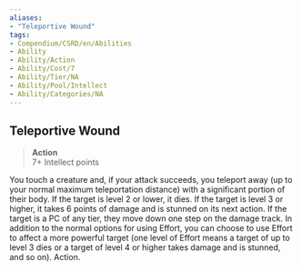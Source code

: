 ```yaml
---
aliases:
- "Teleportive Wound"
tags:
- Compendium/CSRD/en/Abilities
- Ability
- Ability/Action
- Ability/Cost/7
- Ability/Tier/NA
- Ability/Pool/Intellect
- Ability/Categories/NA
---
```


  
## Teleportive Wound  
>**Action**  
>7+ Intellect points
  
You touch a creature and, if your attack succeeds, you teleport away (up to your normal maximum teleportation distance) with a significant portion of their body. If the target is level 2 or lower, it dies. If the target is level 3 or higher, it takes 6 points of damage and is stunned on its next action. If the target is a PC of any tier, they move down one step on the damage track. In addition to the normal options for using Effort, you can choose to use Effort to affect a more powerful target (one level of Effort means a target of up to level 3 dies or a target of level 4 or higher takes damage and is stunned, and so on). Action.